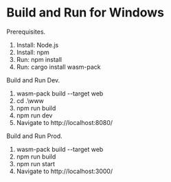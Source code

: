 # Build and Run for Windows

Prerequisites.
1. Install: Node.js
2. Install: npm
3. Run: npm install
4. Run: cargo install wasm-pack

Build and Run Dev.
1. wasm-pack build --target web
2. cd .\www
3. npm run build
4. npm run dev
5. Navigate to http://localhost:8080/

Build and Run Prod.
1. wasm-pack build --target web
2. npm run build
3. npm run start
4. Navigate to http://localhost:3000/
